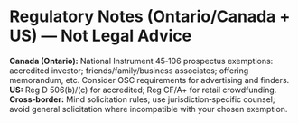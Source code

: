 # Regulatory Notes (Ontario/Canada + US) — Not Legal Advice

**Canada (Ontario):** National Instrument 45‑106 prospectus exemptions: accredited investor; friends/family/business associates; offering memorandum, etc. Consider OSC requirements for advertising and finders.  
**US:** Reg D 506(b)/(c) for accredited; Reg CF/A+ for retail crowdfunding.  
**Cross‑border:** Mind solicitation rules; use jurisdiction‑specific counsel; avoid general solicitation where incompatible with your chosen exemption.


